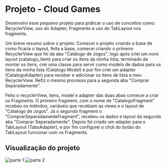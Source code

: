 # Projeto - Cloud Games

Desenvolvi esse pequeno projeto para práticar o uso de conceitos como: RecyclerView, uso do Adapter, Fragments e uso do TabLayout nos fragments.

Um breve resumo sobre o projeto: Comecei o projeto criando a base de como ficaria o layout, feita a base, comecei criando o primeiro RecyclerView que foi da aba "Catálogo de Jogos", logo após criei um novo layout (catalogo_item) para criar os itens da minha lista, terminado de montar os itens, crei uma classe para servir como modelo de dados para os itens da minha lista (Catalogo Model) e por fim criei um adapter (CatalogoAdapter) para receber e adicionar os itens de lista a meu RecyclerView. Refiz o mesmo processo para a segunda aba "Comprar Separadamente".

Feito o recyclerView, itens, model e adapter das duas abas comecei a criar os Fragments. O primeiro fragment, com o nome de "CatalogoFragment" recebeu os métodos, variáveis que recebiam as views e o layout de "Catalogo de Jogos". Já o segundo fragment o "ComprarSeparadamenteFragment", recebeu os dados e layout da segunda aba "Comprar Separadamente". Depois foi criado um adapter para o TabLayout (TabsAdapter), e por fim configurei o click do botão do TabLayout funcionar com os Fragments.

## Visualização do projeto

![parte 1](https://github.com/johnnvic17/Cloud-Games/assets/142692290/36f6cc61-1682-410b-b01f-df994de7872e)
![parte 2](https://github.com/johnnvic17/Cloud-Games/assets/142692290/7b6892d1-6544-4ddd-9360-a574f6ffc0dc)
